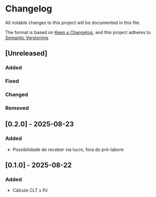 
# Changelog

All notable changes to this project will be documented in this file.

The format is based on [Keep a Changelog](https://keepachangelog.com/en/1.1.0/),
and this project adheres to [Semantic Versioning](https://semver.org/spec/v2.0.0.html).

## [Unreleased]

### Added

### Fixed

### Changed

### Removed

## [0.2.0] - 2025-08-23

### Added

- Possibilidade de receber via lucro, fora do pró-labore

## [0.1.0] - 2025-08-22

### Added

- Cálculo CLT x PJ
